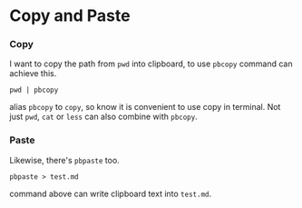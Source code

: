 
# Copy and Paste

### Copy

I want to copy the path from `pwd` into clipboard, to use `pbcopy` command can achieve this.
```
pwd | pbcopy
```
alias `pbcopy` to `copy`, so know it is convenient to use copy in terminal. Not just `pwd`, `cat` or `less` can also combine with `pbcopy`.

### Paste

Likewise, there's `pbpaste` too.
```
pbpaste > test.md
```
command above can write clipboard text into `test.md`.
